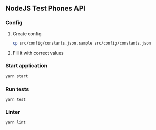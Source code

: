 ## NodeJS Test Phones API

### Config
1. Create config 
    ```bash
    cp src/config/constants.json.sample src/config/constants.json
    ```
2. Fill it with correct values

### Start application
```yarn start```

### Run tests
```yarn test```

### Linter
```yarn lint```
